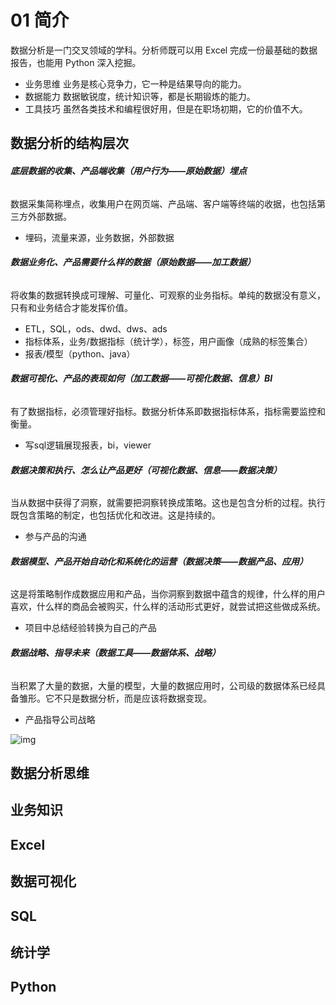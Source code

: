 # 01 简介

数据分析是一门交叉领域的学科。分析师既可以用 Excel 完成一份最基础的数据报告，也能用 Python 深入挖掘。

- 业务思维  业务是核心竞争力，它一种是结果导向的能力。
- 数据能力  数据敏锐度，统计知识等，都是长期锻炼的能力。
- 工具技巧  虽然各类技术和编程很好用，但是在职场初期，它的价值不大。

## **数据分析的结构层次**

###### **底层数据的收集、产品端收集（用户行为——原始数据）埋点**

数据采集简称埋点，收集用户在网页端、产品端、客户端等终端的收据，也包括第三方外部数据。

- 埋码，流量来源，业务数据，外部数据

###### **数据业务化、产品需要什么样的数据（原始数据——加工数据）**

将收集的数据转换成可理解、可量化、可观察的业务指标。单纯的数据没有意义，只有和业务结合才能发挥价值。

- ETL，SQL，ods、dwd、dws、ads
- 指标体系，业务/数据指标（统计学），标签，用户画像（成熟的标签集合）
- 报表/模型（python、java）

###### **数据可视化、产品的表现如何（加工数据——可视化数据、信息）BI**

有了数据指标，必须管理好指标。数据分析体系即数据指标体系，指标需要监控和衡量。

- 写sql逻辑展现报表，bi，viewer

###### **数据决策和执行、怎么让产品更好（可视化数据、信息——数据决策）**

当从数据中获得了洞察，就需要把洞察转换成策略。这也是包含分析的过程。执行既包含策略的制定，也包括优化和改进。这是持续的。

- 参与产品的沟通

###### **数据模型、产品开始自动化和系统化的运营（数据决策——数据产品、应用）**

这是将策略制作成数据应用和产品，当你洞察到数据中蕴含的规律，什么样的用户喜欢，什么样的商品会被购买，什么样的活动形式更好，就尝试把这些做成系统。

- 项目中总结经验转换为自己的产品

###### **数据战略、指导未来（数据工具——数据体系、战略）**

当积累了大量的数据，大量的模型，大量的数据应用时，公司级的数据体系已经具备雏形。它不只是数据分析，而是应该将数据变现。

- 产品指导公司战略

![img](https://alidocs.oss-cn-zhangjiakou.aliyuncs.com/res/E8K4ny8KQPE0lLbj/img/db627095-09c9-4c8c-a733-f88a74accb9b.png)

## **数据分析思维**

## **业务知识**

## **Excel**

## **数据可视化**

## **SQL**

## **统计学**

## **Python**

